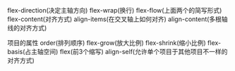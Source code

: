 flex-direction(决定主轴方向)
flex-wrap(换行)
flex-flow(上面两个的简写形式)
flex-content(对齐方式)
align-items(在交叉轴上如何对齐)
align-content(多根轴线的对齐方式)

项目的属性
order(排列顺序)
flex-grow(放大比例)
flex-shrink(缩小比例)
flex-basis(占主轴空间)
flex(前3个缩写)
align-self(允许单个项目于其他项目不一样的对齐方式)